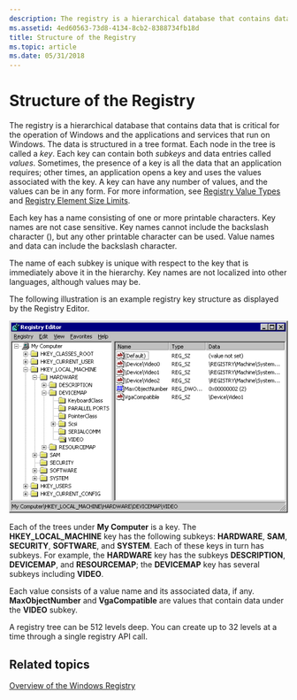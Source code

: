 ```yaml
---
description: The registry is a hierarchical database that contains data that is critical for the operation of Windows and the applications and services that run on Windows.
ms.assetid: 4ed60563-73d8-4134-8cb2-8388734fb18d
title: Structure of the Registry
ms.topic: article
ms.date: 05/31/2018
---
```


# Structure of the Registry

The registry is a hierarchical database that contains data that is critical for the operation of Windows and the applications and services that run on Windows. The data is structured in a tree format. Each node in the tree is called a *key*. Each key can contain both *subkeys* and data entries called *values*. Sometimes, the presence of a key is all the data that an application requires; other times, an application opens a key and uses the values associated with the key. A key can have any number of values, and the values can be in any form. For more information, see [Registry Value Types](registry-value-types.md) and [Registry Element Size Limits](registry-element-size-limits.md).

Each key has a name consisting of one or more printable characters. Key names are not case sensitive. Key names cannot include the backslash character (\), but any other printable character can be used. Value names and data can include the backslash character.

The name of each subkey is unique with respect to the key that is immediately above it in the hierarchy. Key names are not localized into other languages, although values may be.

The following illustration is an example registry key structure as displayed by the Registry Editor.

![registry editor window](images/regtree.png)

Each of the trees under **My Computer** is a key. The **HKEY\_LOCAL\_MACHINE** key has the following subkeys: **HARDWARE**, **SAM**, **SECURITY**, **SOFTWARE**, and **SYSTEM**. Each of these keys in turn has subkeys. For example, the **HARDWARE** key has the subkeys **DESCRIPTION**, **DEVICEMAP**, and **RESOURCEMAP**; the **DEVICEMAP** key has several subkeys including **VIDEO**.

Each value consists of a value name and its associated data, if any. **MaxObjectNumber** and **VgaCompatible** are values that contain data under the **VIDEO** subkey.

A registry tree can be 512 levels deep. You can create up to 32 levels at a time through a single registry API call.

## Related topics

<dl> <dt>

[Overview of the Windows Registry](/previous-versions/windows/it-pro/windows-server-2003/cc781906(v=ws.10))
</dt> </dl>

 

 
